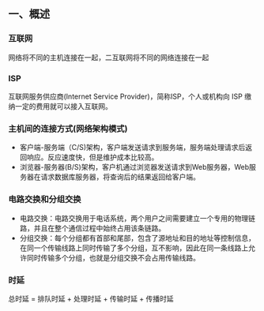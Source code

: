 ## 一、概述
### 互联网
网络将不同的主机连接在一起，二互联网将不同的网络连接在一起
### ISP
互联网服务供应商(Internet Service Provider)，简称ISP，个人或机构向 ISP 缴纳一定的费用就可以接入互联网。  
### 主机间的连接方式(网络架构模式)
* 客户端-服务端（C/S)架构，客户端发送请求到服务端，服务端处理请求后返回响应。反应速度快，但是维护成本比较高。  
* 浏览器-服务器(B/S)架构，客户机通过浏览器发送请求到Web服务器，Web服务器在请求数据库服务器，将查询后的结果返回给客户端。 
### 电路交换和分组交换
* 电路交换：电路交换用于电话系统，两个用户之间需要建立一个专用的物理链路，并且在整个通信过程中始终占用该条链路。  
* 分组交换：每个分组都有首部和尾部，包含了源地址和目的地址等控制信息，在同一个传输线路上同时传输了多个分组，互不影响，因此在同一条线路上允许同时传输多个分组，也就是分组交换不会占用传输线路。
### 时延
总时延 = 排队时延 + 处理时延 + 传输时延 + 传播时延 
